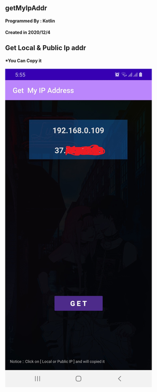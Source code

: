 ##  getMyIpAddr

#### Programmed By : Kotlin
#### Created in 2020/12/4

## Get Local & Public Ip addr 
#### *You Can Copy it



![](https://github.com/JUSTSAIF/getMyIpAddr/blob/main/pic.jpg?raw=true|width=33)
